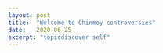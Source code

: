 ```yaml
---
layout: post
title:  "Welcome to Chinmoy controversies"
date:   2020-06-25
excerpt: "topicdiscover self"
---
```

